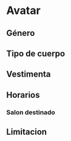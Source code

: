 # Avatar

## Género

## Tipo de cuerpo

## Vestimenta

## Horarios

### Salon destinado

## Limitacion

